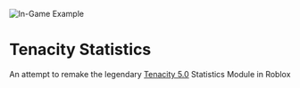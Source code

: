 ![In-Game Example](https://user-images.githubusercontent.com/90570076/184389284-ee6dd104-7e49-4551-8ba8-a1dc83cc6e34.png)
# Tenacity Statistics

An attempt to remake the legendary [Tenacity 5.0](https://tenacity.dev) Statistics Module in Roblox
